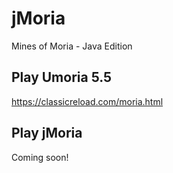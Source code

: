 # jMoria
Mines of Moria - Java Edition

## Play Umoria 5.5

https://classicreload.com/moria.html

## Play jMoria

Coming soon!
